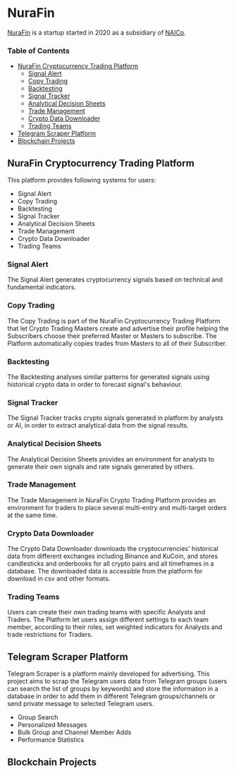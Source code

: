 # NuraFin
[NuraFin](https://nurafin.com/) is a startup started in 2020 as a subsidiary of [NAICo](https://nurafarin.com/).

### Table of Contents
- [NuraFin Cryptocurrency Trading Platform](https://github.com/nurafintech/.github/edit/master/README.md#nurafin-cryptocurrency-trading-platform)
  - [Signal Alert](https://github.com/nurafintech/.github/edit/master/README.md#signal-alert)
  - [Copy Trading](https://github.com/nurafintech/.github/edit/master/README.md#copy-trading)
  - [Backtesting](https://github.com/nurafintech/.github/edit/master/README.md#backtesting)
  - [Signal Tracker](https://github.com/nurafintech/.github/edit/master/README.md#signal-tracker)
  - [Analytical Decision Sheets](https://github.com/nurafintech/.github/edit/master/README.md#analytical-decision-sheets)
  - [Trade Management](https://github.com/nurafintech/.github/edit/master/README.md#trade-management)
  - [Crypto Data Downloader](https://github.com/nurafintech/.github/edit/master/README.md#crypto-data-downloader)
  - [Trading Teams](https://github.com/nurafintech/.github/edit/master/README.md#trading-teams)
- [Telegram Scraper Platform](https://github.com/nurafintech/.github/edit/master/README.md#telegram-scraper-platform)
- [Blockchain Projects](https://github.com/nurafintech/.github/edit/master/README.md#blockchain-projects)


## NuraFin Cryptocurrency Trading Platform
This platform provides following systems for users:
- Signal Alert
- Copy Trading
- Backtesting
- Signal Tracker
- Analytical Decision Sheets
- Trade Management
- Crypto Data Downloader
- Trading Teams

### Signal Alert
The Signal Alert generates cryptocurrency signals based on technical and fundamental indicators.

### Copy Trading
The Copy Trading is part of the NuraFin Cryptocurrency Trading Platform that let Crypto Trading Masters create and advertise their profile helping the Subscribers choose their preferred Master or Masters to subscribe. The Platform automatically copies trades from Masters to all of their Subscriber.

### Backtesting
The Backtesting analyses similar patterns for generated signals using historical crypto data in order to forecast signal's behaviour.

### Signal Tracker 
The Signal Tracker tracks crypto signals generated in platform by analysts or AI, in order to extract analytical data from the signal results.

### Analytical Decision Sheets
The Analytical Decision Sheets provides an environment for analysts to generate their own signals and rate signals generated by others.

### Trade Management
The Trade Management in NuraFin Crypto Trading Platform provides an environment for traders to place several multi-entry and multi-target orders at the same time.

### Crypto Data Downloader
The Crypto Data Downloader downloads the cryptocurrencies' historical data from different exchanges including Binance and KuCoin, and stores candlesticks and orderbooks for all crypto pairs and all timeframes in a database. The downloaded data is accessible from the platform for download in csv and other formats.

### Trading Teams
Users can create their own trading teams with specific Analysts and Traders. The Platform let users assign different settings to each team member, according to their roles, set weighted indicators for Analysts and trade restrictions for Traders.


## Telegram Scraper Platform
Telegram Scraper is a platform mainly developed for advertising. This project aims to scrap the Telegram users data from Telegram groups (users can search the list of groups by keywords) and store the information in a database in order to add them in different Telegram groups/channels or send private message to selected Telegram users.

- Group Search
- Personalized Messages
- Bulk Group and Channel Member Adds
- Performance Statistics


## Blockchain Projects

